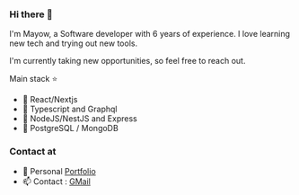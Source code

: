 ### Hi there 👋


I'm Mayow, a Software developer with 6 years of experience. I love learning new tech and trying out new tools.

I'm currently taking new opportunities, so feel free to reach out.

Main stack :star:

- :meat_on_bone: React/Nextjs 
- :green_salad: Typescript and Graphql
- :rice: NodeJS/NestJS and Express
- :hamburger: PostgreSQL / MongoDB

### Contact at

- :file_folder: Personal [Portfolio ](https://www.mayowdev.com/)
- :mailbox: Contact : [GMail ](mayowDev@gmail.com)

